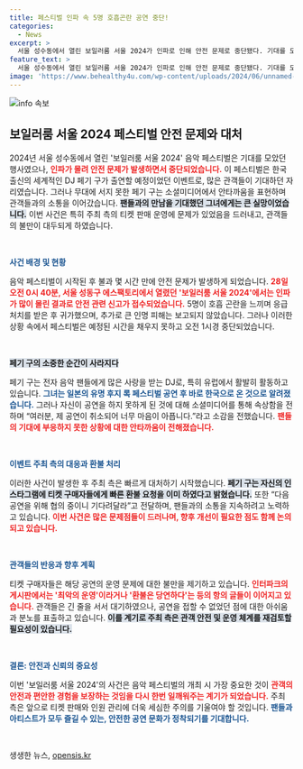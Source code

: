 ```yaml
---
title: 페스티벌 인파 속 5명 호흡곤란 공연 중단!
categories:
  - News
excerpt: >
  서울 성수동에서 열린 보일러룸 서울 2024가 인파로 인해 안전 문제로 중단됐다. 기대를 모은 DJ 페기 구는 무대에 오르지 못하고 팬들에게 안타까운 마음을 전했다. 주최 측의 인원 초과 판매가 논란의 중심에 서 있다. 클릭하고 자세한 내용을 확인하세요!
feature_text: >
  서울 성수동에서 열린 보일러룸 서울 2024가 인파로 인해 안전 문제로 중단됐다. 기대를 모은 DJ 페기 구는 무대에 오르지 못하고 팬들에게 안타까운 마음을 전했다. 주최 측의 인원 초과 판매가 논란의 중심에 서 있다. 클릭하고 자세한 내용을 확인하세요!
image: 'https://www.behealthy4u.com/wp-content/uploads/2024/06/unnamed-file.png'
---
```


<p><img src="https://www.behealthy4u.com/wp-content/uploads/2024/06/unnamed-file.png" alt="info 속보" /></p>

<h2 data-ke-size="size26">보일러룸 서울 2024 페스티벌 안전 문제와 대처</h2>

<p data-ke-size="size16">2024년 서울 성수동에서 열린 '보일러룸 서울 2024' 음악 페스티벌은 기대를 모았던 행사였으나, <b><span style="color: #ee2323;">인파가 몰려 안전 문제가 발생하면서 중단되었습니다.</span></b> 이 페스티벌은 한국 출신의 세계적인 DJ 페기 구가 출연할 예정이었던 이벤트로, 많은 관객들이 기대하던 자리였습니다. 그러나 무대에 서지 못한 페기 구는 소셜미디어에서 안타까움을 표현하며 관객들과의 소통을 이어갔습니다. <b><span style="background-color: #21538527;">팬들과의 만남을 기대했던 그녀에게는 큰 실망이었습니다.</span></b> 이번 사건은 특히 주최 측의 티켓 판매 운영에 문제가 있었음을 드러내고, 관객들의 불만이 대두되게 하였습니다.</p>

<p data-ke-size="size16">&nbsp;</p>

<p><b><span style="color: #1a5490;">사건 배경 및 현황</span></b></p>

<p data-ke-size="size16">음악 페스티벌이 시작된 후 불과 몇 시간 만에 안전 문제가 발생하게 되었습니다. <b><span style="color: #ee2323;">28일 오전 0시 40분, 서울 성동구 에스팩토리에서 열렸던 '보일러룸 서울 2024'에서는 인파가 많이 몰린 결과로 안전 관련 신고가 접수되었습니다.</span></b> 5명이 호흡 곤란을 느끼며 응급 처치를 받은 후 귀가했으며, 추가로 큰 인명 피해는 보고되지 않았습니다. 그러나 이러한 상황 속에서 페스티벌은 예정된 시간을 채우지 못하고 오전 1시경 중단되었습니다.</p>

<p data-ke-size="size16">&nbsp;</p>

<p><b><span style="background-color: #21538527;">페기 구의 소중한 순간이 사라지다</span></b></p>

<p data-ke-size="size16">페기 구는 전자 음악 팬들에게 많은 사랑을 받는 DJ로, 특히 유럽에서 활발히 활동하고 있습니다. <b><span style="color: #1a5490;">그녀는 일본의 유명 후지 록 페스티벌 공연 후 바로 한국으로 온 것으로 알려졌습니다.</span></b> 그러나 자신이 공연을 하지 못하게 된 것에 대해 소셜미디어를 통해 속상함을 전하며 “여러분, 제 공연이 취소되어 너무 마음이 아픕니다.”라고 소감을 전했습니다. <b><span style="color: #ee2323;">팬들의 기대에 부응하지 못한 상황에 대한 안타까움이 전해졌습니다.</span></b></p>

<p data-ke-size="size16">&nbsp;</p>

<p><b><span style="color: #1a5490;">이벤트 주최 측의 대응과 환불 처리</span></b></p>

<p data-ke-size="size16">이러한 사건이 발생한 후 주최 측은 빠르게 대처하기 시작했습니다. <b><span style="background-color: #21538527;">페기 구는 자신의 인스타그램에 티켓 구매자들에게 빠른 환불 요청을 이미 하였다고 밝혔습니다.</span></b> 또한 “다음 공연을 위해 협의 중이니 기다려달라”고 전달하며, 팬들과의 소통을 지속하려고 노력하고 있습니다. <b><span style="color: #ee2323;">이번 사건은 많은 문제점들이 드러나며, 향후 개선이 필요한 점도 함께 논의되고 있습니다.</span></b></p>

<p data-ke-size="size16">&nbsp;</p>

<p><b><span style="color: #1a5490;">관객들의 반응과 향후 계획</span></b></p>

<p data-ke-size="size16">티켓 구매자들은 해당 공연의 운영 문제에 대한 불만을 제기하고 있습니다. <b><span style="color: #ee2323;">인터파크의 게시판에서는 '최악의 운영'이라거나 '환불은 당연하다'는 등의 항의 글들이 이어지고 있습니다.</span></b> 관객들은 긴 줄을 서서 대기하였으나, 공연을 접할 수 없었던 점에 대한 아쉬움과 분노를 표출하고 있습니다. <b><span style="background-color: #21538527;">이를 계기로 주최 측은 관객 안전 및 운영 체계를 재검토할 필요성이 있습니다.</span></b></p>

<p data-ke-size="size16">&nbsp;</p>

<p><b><span style="color: #1a5490;">결론: 안전과 신뢰의 중요성</span></b></p>

<p data-ke-size="size16">이번 '보일러룸 서울 2024'의 사건은 음악 페스티벌의 개최 시 가장 중요한 것이 <b><span style="color: #ee2323;">관객의 안전과 편안한 경험을 보장하는 것임을 다시 한번 일깨워주는 계기가 되었습니다.</span></b> 주최 측은 앞으로 티켓 판매와 인원 관리에 더욱 세심한 주의를 기울여야 할 것입니다. <b><span style="color: #1a5490;">팬들과 아티스트가 모두 즐길 수 있는, 안전한 공연 문화가 정착되기를 기대합니다.</span></b></p>

<p data-ke-size="size16">&nbsp;</p>
생생한 뉴스, <a href="https://opensis.kr" rel="dofollow">opensis.kr</a>


